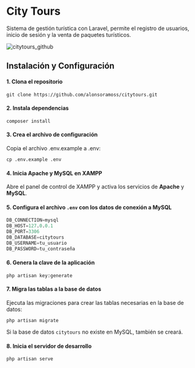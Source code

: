 # City Tours
Sistema de gestión turística con Laravel, permite el registro de usuarios, inicio de sesión y la venta de paquetes turísticos.

![citytours_github](https://github.com/user-attachments/assets/4c9be2f2-64f0-435b-b559-0ce3b5c9df2a)

## Instalación y Configuración

#### 1. Clona el repositorio
    git clone https://github.com/alonsoramoss/citytours.git

#### 2. Instala dependencias
    composer install

#### 3. Crea el archivo de configuración
Copia el archivo .env.example a .env:

    cp .env.example .env

#### 4. Inicia Apache y MySQL en XAMPP
Abre el panel de control de XAMPP y activa los servicios de **Apache** y **MySQL**.

#### 5. Configura el archivo `.env` con los datos de conexión a MySQL
```sql
DB_CONNECTION=mysql
DB_HOST=127.0.0.1
DB_PORT=3306
DB_DATABASE=citytours
DB_USERNAME=tu_usuario
DB_PASSWORD=tu_contraseña
```

#### 6. Genera la clave de la aplicación
    php artisan key:generate

#### 7. Migra las tablas a la base de datos
Ejecuta las migraciones para crear las tablas necesarias en la base de datos:

    php artisan migrate
Si la base de datos `citytours` no existe en MySQL, también se creará.

#### 8. Inicia el servidor de desarrollo
    php artisan serve
